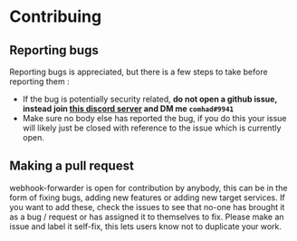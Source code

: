 # Contribuing
## Reporting bugs
Reporting bugs is appreciated, but there is a few steps to take before reporting them :
+ If the bug is potentially security related, **do not open a github issue, instead join [this discord server](https://discord.gg/62kwSjmZk3) and DM me `comhad#9941`**
+ Make sure no body else has reported the bug, if you do this your issue will likely just be closed with reference to the issue which is currently open.

## Making a pull request
webhook-forwarder is open for contribution by anybody, this can be in the form of fixing bugs, adding new features or adding new target services. If you want to add these, check the issues to see that no-one has brought it as a bug / request or has assigned it to themselves to fix. Please make an issue and label it self-fix, this lets users know not to duplicate your work.
